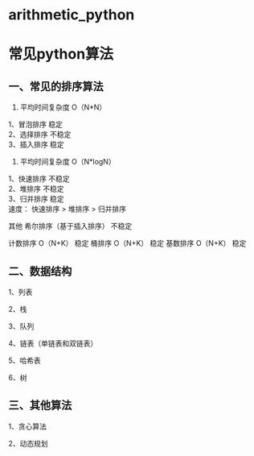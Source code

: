 # arithmetic_python
# **常见python算法**

## 一、常见的排序算法

1.  平均时间复杂度  O（N*N）  
  
1、冒泡排序      稳定  
2、选择排序      不稳定  
3、插入排序      稳定

1.  平均时间复杂度  O（N*logN）  
  
1、快速排序      不稳定  
2、堆排序        不稳定  
3、归并排序      稳定  
速度： 快速排序 > 堆排序 > 归并排序
  

其他
希尔排序（基于插入排序）  不稳定
  

计数排序    O（N+K）   		稳定
桶排序      O（N+K）   		  稳定
基数排序    O（N+K）   		稳定

## 二、数据结构

1、列表  

2、栈  

3、队列  

4、链表（单链表和双链表）  

5、哈希表  

6、树

## 三、其他算法

1、贪心算法  

2、动态规划
